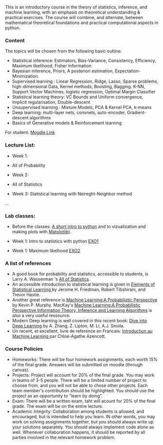 This is an introductory course in the theory of statistics, inference, and machine learning, with an emphasis on theoretical understanding & practical exercises. The course will combine, and alternate, between mathematical theoretical foundations and practical computational aspects in python.

### Content
The topics will be chosen from the following basic outline:

- Statistical inference: Estimators, Bias-Variance, Consistency, Efficiency, Maximum likelihood, Fisher Information.
- Bayesian inference, Priors, A posteriori estimation, Expectation-Minimization.
- Supervised learning : Linear Regression, Ridge, Lasso, Sparse problems, high-dimensional Data, Kernel methods, Boosting, Bagging. K-NN, Support Vector Machines, logistic regression, Optimal Margin Classifier
- Statistical learning theory: VC Bounds and Uniform convergence, Implicit regularisation, Double-descent
- Unsupervised learning : Mixture Models, PCA & Kernel PCA, k-means
- Deep learning: multi-layer nets, convnets, auto-encoder, Gradient-descent algorithms
- Basics of Generative models & Reinforcement learning


For student: [Moodle Link](https://moodle.epfl.ch/course/view.php?id=16783)


### Lecture List:

* Week 1: 
- All of Probability  

* Week 2: 
- All of Statistics

* Week 3: Statistical learning with Neireght-Neighbor method

...

### Lab classes:

* Before the classes: [A short intro to python](TP0/Intro%20to%20Python.ipynb) and to vizualization and making plots with [Matplotlib](TP0/Visualization)).

* Week 1: Intro to statistics with python [EXO1](TP1/)
* Week 1: Maximum likelhood [EXO2](TP2/)


### A list of references

* A good book for probability and statistics, accessible to students, is Larry A. Wasserman 's <a href="https://www.ic.unicamp.br/~wainer/cursos/1s2013/ml/livro.pdf">All of Statistics</a>. 
* An accessible introduction to statistical learning is given in <a href="https://web.stanford.edu/~hastie/ElemStatLearn/">Elements of Statistical Learning </a> by Jerome H. Friedman, Robert Tibshirani, and Trevor Hastie. 
* Another great reference is <a href="https://www.amazon.com/Machine-Learning-Probabilistic-Perspective-Computation/dp/0262018020">Machine Learning:A Probabilistic Perspective<a/> by Kevin P. Murphy. MacKay's <a href="https://www.amazon.com/Machine-Learning-Probabilistic-Perspective-Computation/dp/0262018020">Machine Learning:A Probabilistic Perspective <a href="https://www.inference.org.uk/itprnn/book.pdf">Information Theory, Inference and Learning Algorithms</a> is also a very useful ressource.
* Modern Deep learning is well covered in this recent book:
<a href="http://d2l.ai/">Dive into Deep Learning<a/> by A. Zhang, Z. Lipton, M. Li, A.J. Smola. 
* Un recent, et excellent, livre de reference en Francais: <a href="https://www.amazon.fr/Introduction-Machine-Learning-Chloé-Agathe-Azencott/dp/2100780808">Introduction au Machine Learning </a> par Chloé-Agathe Azencott. 
  
  
###  Course Policies

* Homeworks: There will be four homework assignments, each worth 15% of the final grade. Answers will be submitted on moodle (through canvas).
* Projects: Project will account for 20% of the final grade. You may work in teams of 3-5 people. There will be a limited number of project to choose from, and you will not be able to chose other projects. Each team member's contribution should be highlighted. You should use the project as an opportunity to "learn by doing".
* Exam: There will be a written exam, taht will acount for 20% of the final grade. The exam will be on the entire lecture.
* Academic Integrity: Collaboration among students is allowed, and encouraged, but is intended to help you learn. IN other words, you may work on solving assignments together, but you should always write up your solutions separately. You should always implement code alone as well. Whenever collaboration happens, it should be reported by all parties involved in the relevant homework problem.
